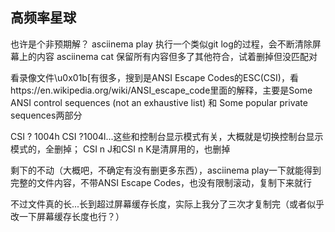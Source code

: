 ## 高频率星球

也许是个非预期解？
asciinema play 执行一个类似git log的过程，会不断清除屏幕上的内容
asciinema cat 保留所有内容但多了其他符合，试着删掉但没匹配对

看录像文件\u0x01b[有很多，搜到是ANSI Escape Codes的ESC(CSI)，看https://en.wikipedia.org/wiki/ANSI_escape_code里面的解释，主要是Some ANSI control sequences (not an exhaustive list) 和 Some popular private sequences两部分

CSI ? 1004h CSI ?1004l...这些和控制台显示模式有关，大概就是切换控制台显示模式的，全删掉；
CSI n J和CSI n K是清屏用的，也删掉

剩下的不动（大概吧，不确定有没有删更多东西），asciinema play一下就能得到完整的文件内容，不带ANSI Escape Codes，也没有限制滚动，复制下来就行

不过文件真的长...长到超过屏幕缓存长度，实际上我分了三次才复制完（或者似乎改一下屏幕缓存长度也行？）

